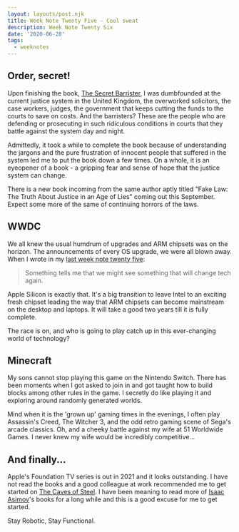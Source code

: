 ```yaml
---
layout: layouts/post.njk
title: Week Note Twenty Five - Cool sweat
description: Week Note Twenty Six
date: '2020-06-28'
tags:
  - weeknotes
---
```


## Order, secret!

Upon finishing the book, [The Secret Barrister](https://thesecretbarrister.com), I was dumbfounded at the current justice system in the United Kingdom, the overworked solicitors, the case workers, judges, the government that keeps cutting the funds to the courts to save on costs. And the barristers? These are the people who are defending or prosecuting in such ridiculous conditions in courts that they battle against the system day and night.

Admittedly, it took a while to complete the book because of understanding the jargons and the pure frustration of innocent people that suffered in the system led me to put the book down a few times. On a whole, it is an eyeopener of a book - a gripping fear and sense of hope that the justice system can change.

There is a new book incoming from the same author aptly titled "Fake Law: The Truth About Justice in an Age of Lies" coming out this September. Expect some more of the same of continuing horrors of the laws.

## WWDC

We all knew the usual humdrum of upgrades and ARM chipsets was on the horizon. The announcements of every OS upgrade, we were all blown away. When I wrote in my [last week note twenty five](notes/2020/weeknotes-25/):

> Something tells me that we might see something that will change tech again.

Apple Silicon is exactly that. It's a big transition to leave Intel to an exciting fresh chipset leading the way that ARM chipsets can become mainstream on the desktop and laptops. It will take a good two years till it is fully complete.

The race is on, and who is going to play catch up in this ever-changing world of technology?

## Minecraft

My sons cannot stop playing this game on the Nintendo Switch. There has been moments when I got asked to join in and got taught how to build blocks among other rules in the game. I secretly do like playing it and exploring around randomly generated worlds.

Mind when it is the 'grown up' gaming times in the evenings, I often play Assassin's Creed, The Witcher 3, and the odd retro gaming scene of Sega's arcade classics. Oh, and a cheeky battle against my wife at 51 Worldwide Games.  I never knew my wife would be incredibly competitive...

## And finally...

Apple's Foundation TV series is out in 2021 and it looks outstanding. I have not read the books and a good colleague at work recommended me to get started on [The Caves of Steel](https://en.wikipedia.org/wiki/The_Caves_of_Steel). I have been meaning to read more of [Isaac Asimov](https://en.wikipedia.org/wiki/Isaac_Asimov)'s books for a long while and this is a good excuse for me to get started.

Stay Robotic, Stay Functional.
